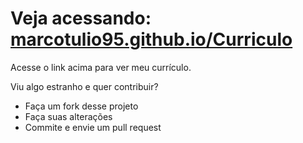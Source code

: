 # Veja acessando: [marcotulio95.github.io/Curriculo](https://marcotulio95.github.io/Curriculo/)

Acesse o link acima para ver meu currículo.

Viu algo estranho e quer contribuir?
* Faça um fork desse projeto
* Faça suas alterações
* Commite e envie um pull request
